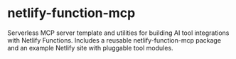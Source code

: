 # netlify-function-mcp
Serverless MCP server template and utilities for building AI tool integrations with Netlify Functions. Includes a reusable netlify-function-mcp package and an example Netlify site with pluggable tool modules.
